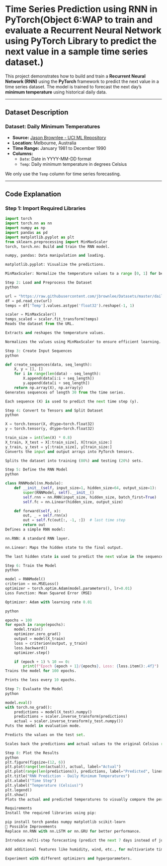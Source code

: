 # Time Series Prediction using RNN in PyTorch(Object 6:WAP to train and evaluate a Recurrent Neural Network using PyTorch Library to predict the next value in a sample time series dataset.)

This project demonstrates how to build and train a **Recurrent Neural Network (RNN)** using the **PyTorch** framework to predict the next value in a time series dataset. The model is trained to forecast the next day’s **minimum temperature** using historical daily data.

---

##  Dataset Description

###  Dataset: Daily Minimum Temperatures

- **Source:** [Jason Brownlee - UCI ML Repository](https://raw.githubusercontent.com/jbrownlee/Datasets/master/daily-min-temperatures.csv)
- **Location:** Melbourne, Australia
- **Time Range:** January 1981 to December 1990
- **Columns:**
  - `Date`: Date in YYYY-MM-DD format
  - `Temp`: Daily minimum temperature in degrees Celsius

We only use the `Temp` column for time series forecasting.

---

##  Code Explanation

###  Step 1: Import Required Libraries

```python
import torch
import torch.nn as nn
import numpy as np
import pandas as pd
import matplotlib.pyplot as plt
from sklearn.preprocessing import MinMaxScaler
torch, torch.nn: Build and train the RNN model.

numpy, pandas: Data manipulation and loading.

matplotlib.pyplot: Visualize the predictions.

MinMaxScaler: Normalize the temperature values to a range [0, 1] for better training performance.

Step 2: Load and Preprocess the Dataset
python

url = "https://raw.githubusercontent.com/jbrownlee/Datasets/master/daily-min-temperatures.csv"
df = pd.read_csv(url)
temps = df['Temp'].values.astype('float32').reshape(-1, 1)

scaler = MinMaxScaler()
temps_scaled = scaler.fit_transform(temps)
Reads the dataset from the URL.

Extracts and reshapes the temperature values.

Normalizes the values using MinMaxScaler to ensure efficient learning.

Step 3: Create Input Sequences
python

def create_sequences(data, seq_length):
    X, y = [], []
    for i in range(len(data) - seq_length):
        X.append(data[i:i + seq_length])
        y.append(data[i + seq_length])
    return np.array(X), np.array(y)
Generates sequences of length 30 from the time series.

Each sequence (X) is used to predict the next time step (y).

Step 4: Convert to Tensors and Split Dataset
python

X = torch.tensor(X, dtype=torch.float32)
y = torch.tensor(y, dtype=torch.float32)

train_size = int(len(X) * 0.8)
X_train, X_test = X[:train_size], X[train_size:]
y_train, y_test = y[:train_size], y[train_size:]
Converts the input and output arrays into PyTorch tensors.

Splits the dataset into training (80%) and testing (20%) sets.

Step 5: Define the RNN Model
python

class RNNModel(nn.Module):
    def __init__(self, input_size=1, hidden_size=64, output_size=1):
        super(RNNModel, self).__init__()
        self.rnn = nn.RNN(input_size, hidden_size, batch_first=True)
        self.fc = nn.Linear(hidden_size, output_size)

    def forward(self, x):
        out, _ = self.rnn(x)
        out = self.fc(out[:, -1, :])  # last time step
        return out
Defines a simple RNN model:

nn.RNN: A standard RNN layer.

nn.Linear: Maps the hidden state to the final output.

The last hidden state is used to predict the next value in the sequence.

Step 6: Train the Model
python

model = RNNModel()
criterion = nn.MSELoss()
optimizer = torch.optim.Adam(model.parameters(), lr=0.01)
Loss Function: Mean Squared Error (MSE)

Optimizer: Adam with learning rate 0.01

python

epochs = 100
for epoch in range(epochs):
    model.train()
    optimizer.zero_grad()
    output = model(X_train)
    loss = criterion(output, y_train)
    loss.backward()
    optimizer.step()

    if (epoch + 1) % 10 == 0:
        print(f"Epoch {epoch + 1}/{epochs}, Loss: {loss.item():.4f}")
Trains the model for 100 epochs.

Prints the loss every 10 epochs.

Step 7: Evaluate the Model
python

model.eval()
with torch.no_grad():
    predictions = model(X_test).numpy()
    predictions = scaler.inverse_transform(predictions)
    actual = scaler.inverse_transform(y_test.numpy())
Puts the model in evaluation mode.

Predicts the values on the test set.

Scales back the predictions and actual values to the original Celsius range.

Step 8: Plot the Results
python
plt.figure(figsize=(12, 6))
plt.plot(range(len(actual)), actual, label="Actual")
plt.plot(range(len(predictions)), predictions, label="Predicted", linestyle="--")
plt.title("RNN Prediction - Daily Minimum Temperatures")
plt.xlabel("Time Step")
plt.ylabel("Temperature (Celsius)")
plt.legend()
plt.show()
Plots the actual and predicted temperatures to visually compare the performance.

Requirements
Install the required libraries using pip:

pip install torch pandas numpy matplotlib scikit-learn
🔮 Possible Improvements
Replace nn.RNN with nn.LSTM or nn.GRU for better performance.

Introduce multi-step forecasting (predict the next 7 days instead of just one).

Add additional features like humidity, wind, etc., for multivariate time series.

Experiment with different optimizers and hyperparameters.







